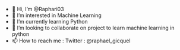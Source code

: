 - 👋 Hi, I’m @Raphari03
- 👀 I’m interested in Machine Learning
- 🌱 I’m currently learning Python
- 💞️ I’m looking to collaborate on project to learn machine learning in python
- 📫 How to reach me : Twitter : @raphael_gicquel

<!---
Raphari03/Raphari03 is a ✨ special ✨ repository because its `README.md` (this file) appears on your GitHub profile.
You can click the Preview link to take a look at your changes.
--->
